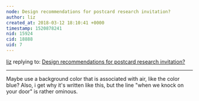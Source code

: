 ```yaml
---
node: Design recommendations for postcard research invitation?
author: liz
created_at: 2018-03-12 18:10:41 +0000
timestamp: 1520878241
nid: 15924
cid: 18888
uid: 7
---
```




[liz](../profile/liz) replying to: [Design recommendations for postcard research invitation?](../notes/gretchengehrke/03-12-2018/design-recommendations-for-postcard-research-invitation)

----
Maybe use a background color that is associated with air, like the color blue? Also, i get why it's written like this, but the line "when we knock on your door" is rather ominous. 